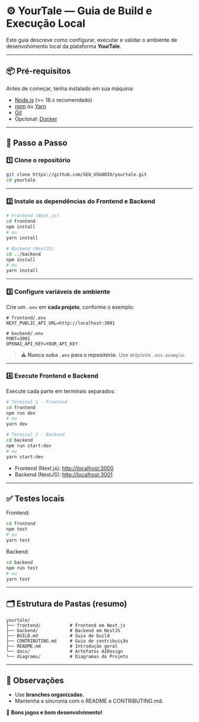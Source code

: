 
# ⚙️ YourTale — Guia de Build e Execução Local

Este guia descreve como configurar, executar e validar o ambiente de desenvolvimento local da plataforma **YourTale**.

---

## 📦 Pré-requisitos

Antes de começar, tenha instalado em sua máquina:

- [Node.js](https://nodejs.org/) (>= 18.x recomendado)
- [npm](https://www.npmjs.com/) ou [Yarn](https://yarnpkg.com/)
- [Git](https://git-scm.com/)
- Opcional: [Docker](https://www.docker.com/)

---

## 🚀 Passo a Passo

### 1️⃣ Clone o repositório

```bash
git clone https://github.com/SEU_USUARIO/yourtale.git
cd yourtale
```

---

### 2️⃣ Instale as dependências do Frontend e Backend

```bash
# Frontend (Next.js)
cd frontend
npm install
# ou
yarn install

# Backend (NestJS)
cd ../backend
npm install
# ou
yarn install
```

---

### 3️⃣ Configure variáveis de ambiente

Crie um `.env` em **cada projeto**, conforme o exemplo:

```env
# frontend/.env
NEXT_PUBLIC_API_URL=http://localhost:3001

# backend/.env
PORT=3001
OPENAI_API_KEY=YOUR_API_KEY
```

> ⚠️ **Nunca suba `.env` para o repositório.** Use arquivos `.env.example`.

---

### 4️⃣ Execute Frontend e Backend

Execute cada parte em terminais separados:

```bash
# Terminal 1 - Frontend
cd frontend
npm run dev
# ou
yarn dev

# Terminal 2 - Backend
cd backend
npm run start:dev
# ou
yarn start:dev
```

- Frontend (Next.js): [http://localhost:3000](http://localhost:3000)
- Backend (NestJS): [http://localhost:3001](http://localhost:3001)

---

## ✅ Testes locais

Frontend:
```bash
cd frontend
npm test
# ou
yarn test
```

Backend:
```bash
cd backend
npm run test
# ou
yarn test
```

---

## 🗂️ Estrutura de Pastas (resumo)

```plaintext
yourtale/
├── frontend/           # Frontend em Next.js
├── backend/            # Backend em NestJS
├── BUILD.md            # Guia de build
├── CONTRIBUTING.md     # Guia de contribuição
├── README.md           # Introdução geral
└── docs/               # Artefatos AIDesign
└── diagrams/           # Diagramas do Projeto
```

---

## 📌 Observações

- Use **branches organizadas**.
- Mantenha a sincronia com o README e CONTRIBUTING.md.

🚀 **Bons jogos e bom desenvolvimento!**
